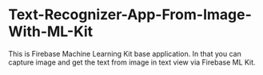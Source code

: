 # Text-Recognizer-App-From-Image-With-ML-Kit
This is Firebase Machine Learning Kit base application.
In that you can capture image and get the text from image in text view via Firebase ML Kit.
